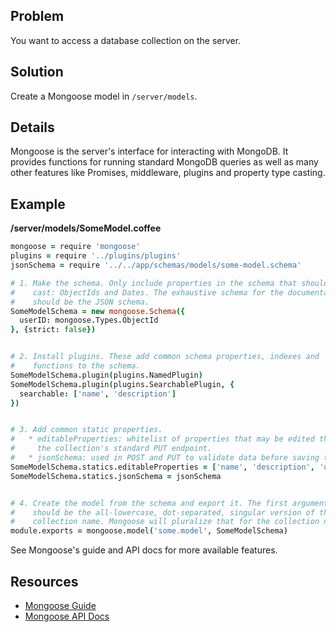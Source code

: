 ## Problem

You want to access a database collection on the server.

## Solution

Create a Mongoose model in `/server/models`.

## Details

Mongoose is the server's interface for interacting with MongoDB. It provides functions for running standard MongoDB queries as well as many other features like Promises, middleware, plugins and property type casting.

## Example

**/server/models/SomeModel.coffee**
```coffeescript
mongoose = require 'mongoose'
plugins = require '../plugins/plugins'
jsonSchema = require '../../app/schemas/models/some-model.schema'

# 1. Make the schema. Only include properties in the schema that should be
#    cast: ObjectIds and Dates. The exhaustive schema for the documentation
#    should be the JSON schema.
SomeModelSchema = new mongoose.Schema({
  userID: mongoose.Types.ObjectId
}, {strict: false})


# 2. Install plugins. These add common schema properties, indexes and
#    functions to the schema.
SomeModelSchema.plugin(plugins.NamedPlugin)
SomeModelSchema.plugin(plugins.SearchablePlugin, {
  searchable: ['name', 'description']
})


# 3. Add common static properties.
#   * editableProperties: whitelist of properties that may be edited through 
#     the collection's standard PUT endpoint.
#   * jsonSchema: used in POST and PUT to validate data before saving to the db
SomeModelSchema.statics.editableProperties = ['name', 'description', 'userID']
SomeModelSchema.statics.jsonSchema = jsonSchema 


# 4. Create the model from the schema and export it. The first argument
#    should be the all-lowercase, dot-separated, singular version of the
#    collection name. Mongoose will pluralize that for the collection name.
module.exports = mongoose.model('some.model', SomeModelSchema)
```

See Mongoose's guide and API docs for more available features.

## Resources

* [Mongoose Guide](http://mongoosejs.com/docs/guide.html)
* [Mongoose API Docs](http://mongoosejs.com/docs/api.html)